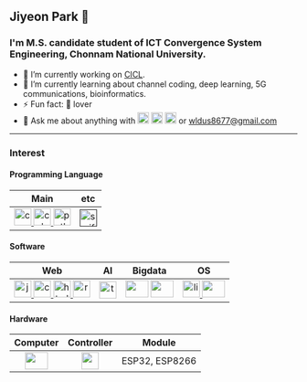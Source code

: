 
<!--
**PParkJy/PParkJy** is a ✨ _special_ ✨ repository because its `README.md` (this file) appears on your GitHub profile.

Here are some ideas to get you started:

- 🔭 I’m currently working on ...
- 🌱 I’m currently learning ...
- 👯 I’m looking to collaborate on ...
- 🤔 I’m looking for help with ...
- 💬 Ask me about ...
- 📫 How to reach me: ...
- 😄 Pronouns: ...

-->
  
## Jiyeon Park 🧸 
### I'm M.S. candidate student of ICT Convergence System Engineering, Chonnam National University.

- 🔭 I’m currently working on <a href="http://cctl.jnu.ac.kr">CICL</a>.    
- 🌱 I’m currently learning about channel coding, deep learning, 5G communications, bioinformatics.    
- ⚡ Fun fact: 🍎 lover     
- 💬 Ask me about anything with 
[<img src='https://cdn.jsdelivr.net/npm/simple-icons@3.0.1/icons/github.svg' alt='github' height='20'>](https://github.com/PParkJy)    [<img src='https://cdn.jsdelivr.net/npm/simple-icons@3.0.1/icons/instagram.svg' alt='instagram' height='20'>](https://www.instagram.com/_jiyeoninit_/)    [<img src='https://cdn.jsdelivr.net/npm/simple-icons@3.0.1/icons/icloud.svg' alt='website' height='20'>](http://pparkjy.github.io/) or wldus8677@gmail.com    

****

### Interest
#### Programming Language    

| Main | etc |
| :------: | :-----------: |
| <a href="https://www.cprogramming.com/" target="_blank"> <img src="https://devicons.github.io/devicon/devicon.git/icons/c/c-original.svg" alt="c" width="30" height="30"/> </a> <a href="https://www.w3schools.com/cpp/" target="_blank"> <img src="https://devicons.github.io/devicon/devicon.git/icons/cplusplus/cplusplus-original.svg" alt="cplusplus" width="30" height="30"/> </a> <a href="https://www.python.org" target="_blank"> <img src="https://devicons.github.io/devicon/devicon.git/icons/python/python-original.svg" alt="python" width="30" height="30"/> </a> | <a href="" target="_blank"> <img src="https://devicons.github.io/devicon/devicon.git/icons/swift/swift-original-wordmark.svg" alt="swift" width="30" height="30"/> |


#### Software

| Web | AI | Bigdata | OS |
| :---: | :--: | :--: | :--: |
| </a> <a href="https://developer.mozilla.org/en-US/docs/Web/JavaScript" target="_blank"> <img src="https://devicons.github.io/devicon/devicon.git/icons/javascript/javascript-original.svg" alt="javascript" width="30" height="30"/> </a> <a href="https://www.w3schools.com/css/" target="_blank"> <img src="https://devicons.github.io/devicon/devicon.git/icons/css3/css3-original-wordmark.svg" alt="css3" width="30" height="30"/> </a> <a href="https://www.w3.org/html/" target="_blank"> <img src="https://devicons.github.io/devicon/devicon.git/icons/html5/html5-original-wordmark.svg" alt="html5" width="30" height="30"/> </a> <a href="https://reactjs.org/" target="_blank"> <img src="https://devicons.github.io/devicon/devicon.git/icons/react/react-original-wordmark.svg" alt="react" width="30" height="30"/> </a> | <a href="https://www.tensorflow.org" target="_blank"> <img src="https://www.vectorlogo.zone/logos/tensorflow/tensorflow-icon.svg" alt="tensorflow" width="30" height="30"/> </a> | <img src="https://user-images.githubusercontent.com/46422952/94992428-f3fb6580-05c4-11eb-8508-4c2c78be1a28.png" width="40" height="30"> <img src="https://user-images.githubusercontent.com/46422952/94992469-31f88980-05c5-11eb-9edf-74b634a77840.jpeg" width="40" height="30"> | <a href="https://www.linux.org/" target="_blank"> <img src="https://devicons.github.io/devicon/devicon.git/icons/linux/linux-original.svg" alt="linux" width="30" height="30"/> </a> <img src="https://user-images.githubusercontent.com/46422952/94992266-cbbf3700-05c3-11eb-8c19-4d7dc4a3479d.jpeg" width="40" height="30"> |


#### Hardware

 | Computer | Controller | Module |
| :------: | :--------: | :----: |
| <img src="https://user-images.githubusercontent.com/46422952/94992253-a6cac400-05c3-11eb-8427-744d6639940c.jpeg" width="40" height="30"> | <img src="https://user-images.githubusercontent.com/46422952/94992284-f5785e00-05c3-11eb-98c4-a34ac8538d07.jpeg" width="30" height="30"> | ESP32, ESP8266 |
